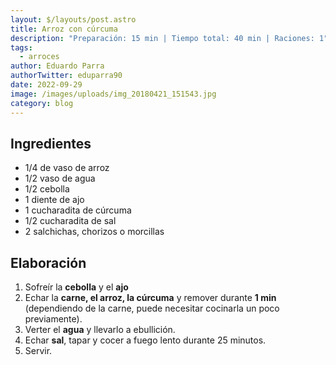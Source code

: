 ```yaml
---
layout: $/layouts/post.astro
title: Arroz con cúrcuma
description: "Preparación: 15 min | Tiempo total: 40 min | Raciones: 1"
tags:
  - arroces
author: Eduardo Parra
authorTwitter: eduparra90
date: 2022-09-29
image: /images/uploads/img_20180421_151543.jpg
category: blog
---
```

## Ingredientes

- 1/4 de vaso de arroz
- 1/2 vaso de agua
- 1/2 cebolla
- 1 diente de ajo
- 1 cucharadita de cúrcuma
- 1/2 cucharadita de sal
- 2 salchichas, chorizos o morcillas

## Elaboración

1. Sofreír la **cebolla** y el **ajo**
2. Echar la **carne, el arroz, la cúrcuma** y remover durante **1 min** (dependiendo de la carne, puede necesitar cocinarla un poco previamente).
3. Verter el **agua** y llevarlo a ebullición.
4. Echar **sal**, tapar y cocer a fuego lento durante 25 minutos.
5. Servir.

